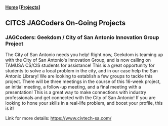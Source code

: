 #### [Home](https://citcs-jagcoders.github.io/) [[Projects](https://citcs-jagcoders.github.io/projects/)]

## CITCS JAGCoders On-Going Projects

### JAGCoders: Geekdom / City of San Antonio Innovation Group Project

The City of San Antonio needs you help! Right now, Geekdom is teaming up with the City of San Antonio's Innovation Group, and is now calling on TAMUSA CS/CIS students for assistance! This is a great opportunity for students to solve a local problem in the city, and in our case help the San Antonio Library! We are looking to establish a few groups to tackle this project. There will be three meetings in the course of this 16-week project, an initial meeting, a follow-up meeting, and a final meeting with a presentation! This is a great way to make connections with industry professionals and get connected with the City of San Antonio! If you are looking to hone your skills in a real-life problem, and boost your profile, this is it!

Link for more details: https://www.civtech-sa.com/
